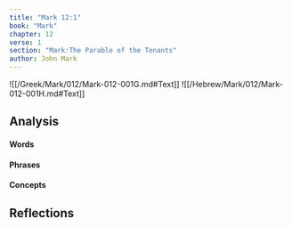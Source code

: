 ```yaml
---
title: "Mark 12:1"
book: "Mark"
chapter: 12
verse: 1
section: "Mark:The Parable of the Tenants"
author: John Mark
---
```

![[/Greek/Mark/012/Mark-012-001G.md#Text]]
![[/Hebrew/Mark/012/Mark-012-001H.md#Text]]

## Analysis

#### Words

#### Phrases

#### Concepts

## Reflections
